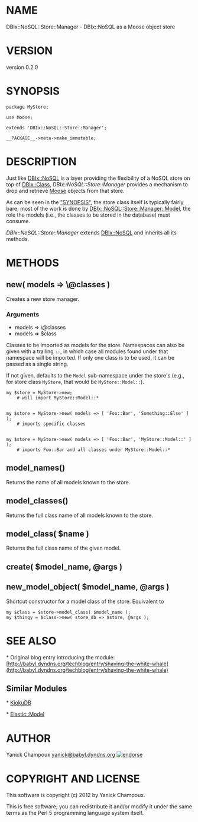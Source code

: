 # NAME

DBIx::NoSQL::Store::Manager - DBIx::NoSQL as a Moose object store 

# VERSION

version 0.2.0

# SYNOPSIS

    package MyStore;

    use Moose;

    extends 'DBIx::NoSQL::Store::Manager';

    __PACKAGE__->meta->make_immutable;

# DESCRIPTION

Just like [DBIx::NoSQL](http://search.cpan.org/perldoc?DBIx::NoSQL) is a layer providing the
flexibility of a NoSQL store on top of [DBIx::Class](http://search.cpan.org/perldoc?DBIx::Class), _DBIx::NoSQL::Store::Manager_
provides a mechanism to drop and retrieve [Moose](http://search.cpan.org/perldoc?Moose) objects from that store.

As can be seen in the ["SYNOPSIS"](#SYNOPSIS), the store class itself is typically fairly
bare; most of the work is done by [DBIx::NoSQL::Store::Manager::Model](http://search.cpan.org/perldoc?DBIx::NoSQL::Store::Manager::Model), the
role the models (i.e., the classes to be stored in the database) must consume.

_DBIx::NoSQL::Store::Manager_ extends [DBIx::NoSQL](http://search.cpan.org/perldoc?DBIx::NoSQL) and inherits all its
methods.

# METHODS

## new( models => \\@classes )

Creates a new store manager.

### Arguments

- models => \\@classes
- models => $class

Classes to be imported as models for the store. Namespaces can also be given
with a trailing `::`, in which case all modules found under that namespace
will be imported.  If only one class is to be used, it can be passed as a
single string.

If not given, defaults
to the `Model` sub-namespace under the store's (e.g., for store
class `MyStore`, that would be `MyStore::Model::`). 

    my $store = MyStore->new; 
        # will import MyStore::Model::*
    

    my $store = MyStore->new( models => [ 'Foo::Bar', 'Something::Else' ] );
        # imports specific classes
        

    my $store = MyStore->new( models => [ 'Foo::Bar', 'MyStore::Model::' ] );
        # imports Foo::Bar and all classes under MyStore::Model::*

## model\_names()

Returns the name of all models known to the store.

## model\_classes()

Returns the full class name of all models known to the store.

## model\_class( $name )

Returns the full class name of the given model.

## create( $model\_name, @args )

## new\_model\_object( $model\_name, @args )

Shortcut constructor for a model class of the store. Equivalent to

    my $class = $store->model_class( $model_name );
    my $thingy = $class->new( store_db => $store, @args );

# SEE ALSO

\* Original blog entry introducing the module: [http://babyl.dyndns.org/techblog/entry/shaving-the-white-whale](http://babyl.dyndns.org/techblog/entry/shaving-the-white-whale)

## Similar Modules

\* [KiokuDB](http://search.cpan.org/perldoc?KiokuDB)

\* [Elastic::Model](http://search.cpan.org/perldoc?Elastic::Model)

# AUTHOR

Yanick Champoux <yanick@babyl.dyndns.org> [![endorse](http://api.coderwall.com/yanick/endorsecount.png)](http://coderwall.com/yanick)

# COPYRIGHT AND LICENSE

This software is copyright (c) 2012 by Yanick Champoux.

This is free software; you can redistribute it and/or modify it under
the same terms as the Perl 5 programming language system itself.
